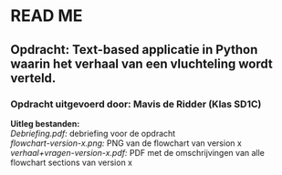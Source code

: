 # READ ME

## Opdracht: Text-based applicatie in Python waarin het verhaal van een vluchteling wordt verteld.

### Opdracht uitgevoerd door: Mavis de Ridder (Klas SD1C)  

**Uitleg bestanden:**  
*Debriefing.pdf:* debriefing voor de opdracht  
*flowchart-version-x.png:* PNG van de flowchart van version x  
*verhaal+vragen-version-x.pdf:* PDF met de omschrijvingen van alle flowchart sections van version x  
